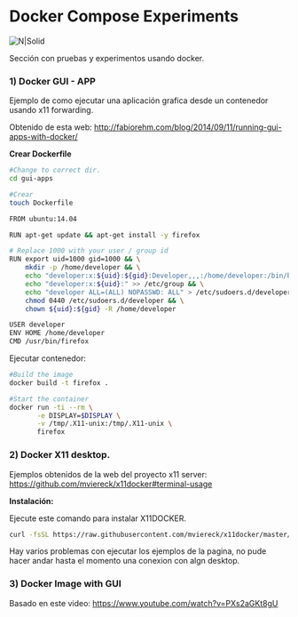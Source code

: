 # Docker Compose Experiments

![N|Solid](https://www.openshift.org/img/logo-docker-h.svg)

Sección con pruebas y experimentos usando docker.

### 1) Docker GUI - APP

Ejemplo de como ejecutar una aplicación grafica desde un contenedor usando x11 forwarding.

Obtenido de esta web: http://fabiorehm.com/blog/2014/09/11/running-gui-apps-with-docker/


**Crear Dockerfile**
```sh
#Change to correct dir.
cd gui-apps

#Crear
touch Dockerfile

FROM ubuntu:14.04

RUN apt-get update && apt-get install -y firefox

# Replace 1000 with your user / group id
RUN export uid=1000 gid=1000 && \
    mkdir -p /home/developer && \
    echo "developer:x:${uid}:${gid}:Developer,,,:/home/developer:/bin/bash" >> /etc/passwd && \
    echo "developer:x:${uid}:" >> /etc/group && \
    echo "developer ALL=(ALL) NOPASSWD: ALL" > /etc/sudoers.d/developer && \
    chmod 0440 /etc/sudoers.d/developer && \
    chown ${uid}:${gid} -R /home/developer

USER developer
ENV HOME /home/developer
CMD /usr/bin/firefox
```

Ejecutar contenedor:

```sh
#Build the image
docker build -t firefox .

#Start the container
docker run -ti --rm \
       -e DISPLAY=$DISPLAY \
       -v /tmp/.X11-unix:/tmp/.X11-unix \
       firefox

```

### 2) Docker X11 desktop.

Ejemplos obtenidos de la web del proyecto x11 server: https://github.com/mviereck/x11docker#terminal-usage

**Instalación:**

Ejecute este comando para instalar X11DOCKER.

```sh
curl -fsSL https://raw.githubusercontent.com/mviereck/x11docker/master/x11docker | sudo bash -s -- --update
```
Hay varios problemas con ejecutar los ejemplos de la pagina, no pude hacer andar hasta el momento una conexion con algn desktop.

### 3) Docker Image with GUI

Basado en este video: https://www.youtube.com/watch?v=PXs2aGKt8gU


